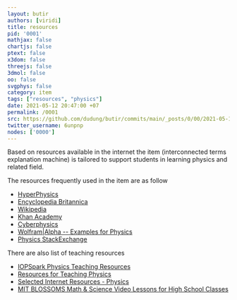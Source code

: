 ```yaml
---
layout: butir
authors: [viridi]
title: resources
pid: '0001'
mathjax: false
chartjs: false
ptext: false
x3dom: false
threejs: false
3dmol: false
oo: false
svgphys: false
category: item
tags: ["resources", "physics"]
date: 2021-05-12 20:47:00 +07
permalink: /0001
src: https://github.com/dudung/butir/commits/main/_posts/0/00/2021-05-12-resources.md
twitter_username: 6unpnp
nodes: ['0000']
---
```

Based on resources available in the internet the item (interconnected terms explanation machine) is tailored to support students in learning physics and related field.

The resources frequently used in the item are as follow
+ [HyperPhysics](http://hyperphysics.phy-astr.gsu.edu/hbase/index.html)
+ [Encyclopedia Britannica](https://www.britannica.com/science/physics-science)
+ [Wikipedia](https://en.wikipedia.org/wiki/Portal:Physics)
+ [Khan Academy](https://www.khanacademy.org/science/physics)
+ [Cyberphysics](https://www.cyberphysics.co.uk/)
+ [Wolfram\|Alpha -- Examples for Physics](https://www.wolframalpha.com/examples/science-and-technology/physics/)
+ [Physics StackExchange](https://physics.stackexchange.com/)


There are also list of teaching resources
+ [IOPSpark Physics Teaching Resources](https://spark.iop.org/)
+ [Resources for Teaching Physics](http://www.csun.edu/science/physics/index.html)
+ [Selected Internet Resources - Physics](https://www.loc.gov/rr/scitech/selected-internet/physics.html)
+ [MIT BLOSSOMS Math & Science Video Lessons for High School Classes](https://blossoms.mit.edu/resources/physics_resources)